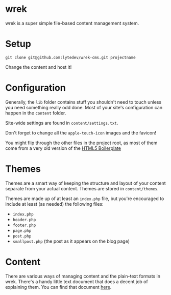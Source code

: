 # wrek

wrek is a super simple file-based content management system.

# Setup

`git clone git@github.com:lytedev/wrek-cms.git projectname`

Change the content and host it!

# Configuration

Generally, the `lib` folder contains stuff you shouldn't need to touch unless
you need something really odd done. Most of your site's configuration can happen
in the `content` folder.

Site-wide settings are found in `content/settings.txt`.

Don't forget to change all the `apple-touch-icon` images and the favicon!

You might flip through the other files in the project root, as most of them come
from a very old version of the [HTML5 Boilerplate][html5bp]

# Themes

Themes are a smart way of keeping the structure and layout of your content
separate from your actual content. Themes are stored in `content/themes`.

Themes are made up of at least an `index.php` file, but you're encouraged to
include at least (as needed) the following files:

* `index.php`
* `header.php`
* `footer.php`
* `page.php`
* `post.php`
* `smallpost.php` (the post as it appears on the blog page)

# Content

There are various ways of managing content and the plain-text formats in wrek.
There's a handy little text document that does a decent job of explaining them.
You can find that document [here][content_docs].


[html5bp]: https://github.com/h5bp/html5-boilerplate
[content_docs]: https://github.com/lytedev/wrek-cms/blob/master/content_examples.md
